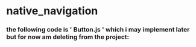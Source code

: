 # native_navigation

### the following code is ' Button.js ' which i may implement later but for now am deleting from the project: 

<!-- import React from 'react';
import { Text, View, StyleSheet, Pressable } from 'react-native';

export default function Button(navigation) {
  const { onPress } = ;
  return (
    <Pressable style={styles.button} onPress={onPress, title = { title }}>
      <Text style={styles.text}>{title}</Text>
    </Pressable>
  );
}

const styles = StyleSheet.create({
  button: {
    alignItems: 'center',
    justifyContent: 'center',
    paddingVertical: 12,
    paddingHorizontal: 32,
    borderRadius: 4,
    elevation: 3,
    backgroundColor: 'black',
    marginTop: 108,
    marginLeft: 84,
    marginRight: 84
  },
  text: {
    fontSize: 20,
    lineHeight: 21,
    fontWeight: 'bold',
    letterSpacing: 0.25,
    color: 'white',
  },
}); -->

<!-- 
     const { onPress } =  navigation.push('Details', {
                    itemId = Math.floor(Math.random() * 100),
                    backgroundColor = 'red'
          });
            return (
              <Pressable style={styles.Button} onPress={onPress, title = 'Details'}>
                <Text style={styles.text}>{title}</Text>
              </Pressable>

              const styles = StyleSheet.create({
                    Pressable: {
                      alignItems: 'center',
                      justifyContent: 'center',
                      paddingVertical: 12,
                      paddingHorizontal: 32,
                      borderRadius: 4,
                      elevation: 3,
                      backgroundColor: 'red',
                    },
                    text: {
                      fontSize: 16,
                      lineHeight: 21,
                      fontWeight: 'bold',
                      letterSpacing: 0.25,
                      color: 'white',
                    },
                  
                });       
             } 
             
             

    // Button(navigation) ;{
    //   <View style ={{ flex: 1, alignItems: 'center', justifyContent: 'center' }}>
    //   const { onPress } = navigation.push;
    //   return (
    //     <Pressable style={styles.button} onPress={onPress, title = 'Details'}>
    //       <Text style={styles.text}>{title}</Text>
    //     </Pressable>
      
    //     </View>
    

//     },
// });

-->